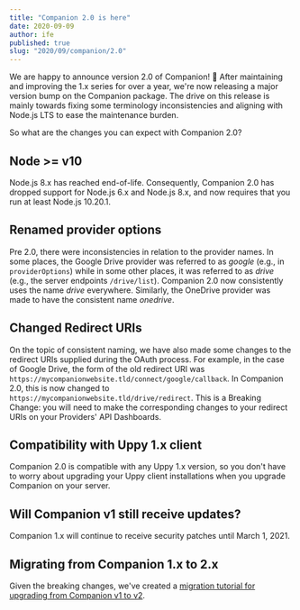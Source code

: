 ```yaml
---
title: "Companion 2.0 is here"
date: 2020-09-09
author: ife
published: true
slug: "2020/09/companion/2.0"
---
```


We are happy to announce version 2.0 of Companion! 🎉 After maintaining and improving the 1.x series for over a year, we're now releasing a major version bump on the Companion package. The drive on this release is mainly towards fixing some terminology inconsistencies and aligning with Node.js LTS to ease the maintenance burden.

<!--truncate-->

So what are the changes you can expect with Companion 2.0?

## Node >= v10

Node.js 8.x has reached end-of-life. Consequently, Companion 2.0 has dropped support for Node.js 6.x and Node.js 8.x, and now requires that you run at least Node.js 10.20.1.

## Renamed provider options

Pre 2.0, there were inconsistencies in relation to the provider names. In some places, the Google Drive provider was referred to as *google* (e.g., in `providerOptions`) while in some other places, it was referred to as *drive* (e.g., the server endpoints `/drive/list`). Companion 2.0 now consistently uses the name *drive* everywhere. Similarly, the OneDrive provider was made to have the consistent name *onedrive*.

## Changed Redirect URIs

On the topic of consistent naming, we have also made some changes to the redirect URIs supplied during the OAuth process. For example, in the case of Google Drive, the form of the old redirect URI was `https://mycompanionwebsite.tld/connect/google/callback`. In Companion 2.0, this is now changed to `https://mycompanionwebsite.tld/drive/redirect`. This is a Breaking Change: you will need to make the corresponding changes to your redirect URIs on your Providers' API Dashboards.

## Compatibility with Uppy 1.x client

Companion 2.0 is compatible with any Uppy 1.x version, so you don't have to worry about upgrading your Uppy client installations when you upgrade Companion on your server.

## Will Companion v1 still receive updates?

Companion 1.x will continue to receive security patches until March 1, 2021.

## Migrating from Companion 1.x to 2.x

Given the breaking changes, we've created a [migration tutorial for upgrading from Companion v1 to v2](https://uppy.io/docs/companion/#Migrating-v1-to-v2).
